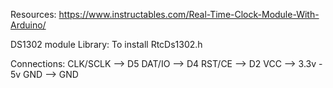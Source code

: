 Resources: https://www.instructables.com/Real-Time-Clock-Module-With-Arduino/

DS1302 module 
Library: To install RtcDs1302.h

Connections:
CLK/SCLK --> D5
DAT/IO --> D4
RST/CE --> D2
VCC --> 3.3v - 5v
GND --> GND
